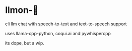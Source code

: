 # llmon-:pie:

cli llm chat with speech-to-text and text-to-speech support


uses llama-cpp-python, coqui.ai and pywhispercpp

its dope, but a wip.


